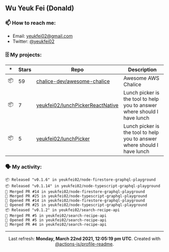 ## Wu Yeuk Fei (Donald)

### 📫 How to reach me:

- Email: [yeukfei02@gmail.com](yeukfei02@gmail.com)
- Twitter: [@yeukfei02](https://twitter.com/yeukfei02)

### 🗄 My projects:

|*|Stars|Repo|Description|
|---|---|---|---|
| 📦 | 59 | [chalice-dev/awesome-chalice](https://github.com/chalice-dev/awesome-chalice) | Awesome AWS Chalice |
| 📦 | 7 | [yeukfei02/lunchPickerReactNative](https://github.com/yeukfei02/lunchPickerReactNative) | Lunch picker is the tool to help you to answer where should I have lunch |
| 📦 | 5 | [yeukfei02/lunchPicker](https://github.com/yeukfei02/lunchPicker) | Lunch picker is the tool to help you to answer where should I have lunch |

### 🗣 My activity:

```
📦 Released "v0.1.6" in yeukfei02/node-firestore-graphql-playground
📦 Released "v0.1.14" in yeukfei02/node-typescript-graphql-playground
🎉 Merged PR #14 in yeukfei02/node-firestore-graphql-playground
🎉 Merged PR #25 in yeukfei02/node-typescript-graphql-playground
💪 Opened PR #14 in yeukfei02/node-firestore-graphql-playground
💪 Opened PR #25 in yeukfei02/node-typescript-graphql-playground
📦 Released "v0.1.2" in yeukfei02/search-recipe-api
🎉 Merged PR #5 in yeukfei02/search-recipe-api
💪 Opened PR #5 in yeukfei02/search-recipe-api
🎉 Merged PR #4 in yeukfei02/search-recipe-api
```

<!-- <img src="https://github-readme-stats.vercel.app/api?username=yeukfei02&show_icons=true&count_private=true&theme=radical" />

<img src="https://github-readme-stats.vercel.app/api/top-langs/?username=yeukfei02&theme=radical" /> -->

---

<p align="center">Last refresh: <b>Monday, March 22nd 2021, 12:05:19 pm UTC</b>. Created with <a href=https://github.com/marketplace/actions/profile-readme>@actions-js/profile-readme</a>.</p>
